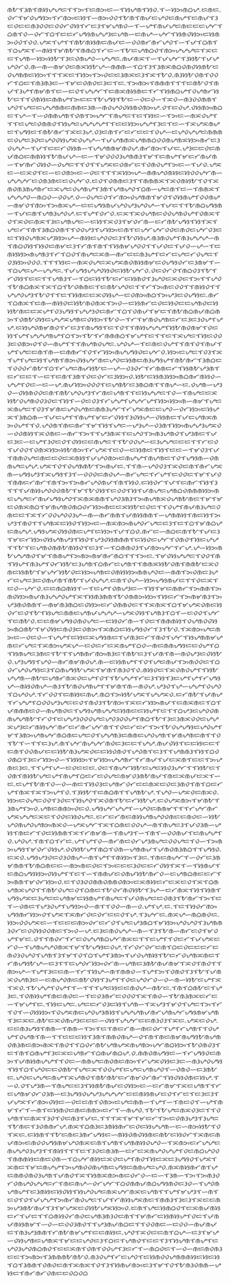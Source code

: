 ᜈᜀᜎᜂᜈᜎᜈᜐᜌᜌᜇᜎᜎᜅᜎᜇᜈᜅᜇᜑᜎᜐᜌᜈᜎᜐᜏۦᜎᜑᜐᜅᜈᜊᜌۦᜇᜈᜇۦᜏᜆᜎᜋᜏᜌᜐᜅᜎᜆᜈᜅᜇᜐᜎᜑᜈᜅᜏᜏᜎᜀᜈᜎᜈᜉᜇᜌᜏᜇᜈᜌᜎᜇᜈᜉᜎᜂᜇᜏᜇᜇᜈᜂᜏᜏᜇᜏᜏᜆᜏᜐᜎᜆᜇᜂᜎᜋᜌᜈᜏᜑᜎᜑᜌᜎᜈᜉᜌᜇᜈᜇᜇᜇᜌᜆᜎᜊᜈᜎᜏᜑᜏᜆᜎᜊᜎᜇᜇᜆᜌᜐᜈᜌᜌᜂᜇᜌᜈᜑᜇᜈᜌᜑᜌᜆᜎᜐᜈᜏᜐᜅᜇᜐᜈᜅᜏᜏᜎᜏᜏۦᜌᜁᜎᜌᜎᜎᜈᜀᜈᜐᜈᜇᜈᜉᜇᜑᜏᜏᜈᜆᜈᜆᜌᜏᜎᜑᜎᜉᜎᜊᜈᜎᜎᜊᜌᜁᜎᜑᜈᜐᜎᜋᜈᜀᜎᜈᜈᜊᜎᜆᜇᜑᜎᜀᜇᜌᜈᜊᜏᜎᜈᜅᜌᜌᜌᜇᜎᜁᜇᜇᜎᜌᜈᜑᜐᜅᜐᜀᜎᜂᜇᜏᜈᜌᜏᜑᜌᜌᜇۦᜈᜉᜈᜁᜎᜑᜎᜉᜌᜆᜎᜂᜐᜀᜎᜉᜌᜌᜏᜆᜏۦᜈᜑᜈᜑᜈᜋᜏᜇᜈᜁᜐᜀᜌᜑᜈᜈᜈᜑᜎᜊᜎᜂᜎᜂᜈᜁᜈᜊᜏᜈᜏᜐᜈᜀᜇᜏᜌᜈᜈᜇᜐᜅᜎᜎᜎᜁᜇᜎᜐᜅᜎᜅᜏᜇᜇᜂᜈᜁᜇᜂᜎᜁᜎᜀᜏۦᜈᜂᜐᜀᜏᜈᜎᜏᜏᜆᜎᜊᜇᜎᜈᜂᜈᜂᜇᜑᜎᜋᜇᜏᜈᜏᜇᜂᜇᜎᜇۦᜎᜅᜈᜅᜎᜈᜈᜈᜎᜎᜎᜇᜈᜀᜏᜎᜈᜉᜎᜂᜌᜎᜈᜋᜈᜎᜇᜑᜇᜏᜎᜌᜌᜆᜎᜇᜈᜁᜈᜐᜈᜇᜎᜆᜎᜐᜈᜊᜌᜎᜏᜌᜈᜆᜐᜀᜇᜎᜎᜏᜈᜐᜇᜈᜈᜌᜎᜅᜇᜇᜎᜀᜌᜐᜎᜀᜇᜑᜏᜇᜏᜑᜎᜁᜏᜑᜈᜂᜏᜏᜈᜈᜎᜌᜏᜎᜌᜇᜇᜌᜌᜈᜈᜇᜈᜈᜇᜂᜈᜑᜈᜏᜌᜏᜏᜐᜈᜏᜈᜅᜌۦᜏᜎᜇᜏᜌۦᜏᜐᜈᜅᜈᜊᜇᜎᜌᜑᜎᜑᜏᜈᜈᜌᜈᜎᜏᜈᜎᜅᜌᜆᜎᜈᜌᜇᜎᜇᜎᜐᜇᜑᜎᜅᜇᜑᜈᜁᜏᜌᜎᜎᜎᜇᜌᜇᜏᜈᜈᜏᜎᜐᜌᜇᜌᜌᜌᜌᜎᜎᜇᜇᜐᜅᜌᜌᜎᜂᜇᜎᜇᜑᜎᜁᜌᜁᜈᜌᜇᜎᜌᜐᜇᜎᜈᜀᜈᜆᜎᜁᜇᜂᜌۦᜏᜂᜇᜈᜎᜆᜇᜆᜇᜇᜎᜏᜌᜑᜇᜌᜏᜌᜌᜇᜈᜈᜈᜇᜏᜌᜇᜂᜏᜇᜌᜏᜏᜐᜌᜁᜏᜌᜌᜑᜎᜉᜌᜈᜈᜁᜌᜈᜈᜊᜏᜏᜈᜌᜈᜁᜐᜅᜈᜆᜇᜂᜏᜌᜌᜑᜎᜉᜎᜇᜇᜆᜏᜐᜈᜑᜎᜌᜌᜈᜈᜋᜈᜏᜌۦᜈᜆᜈᜅᜎᜉᜇۦᜌᜂᜇᜇᜏᜇᜈᜉᜈᜊᜇᜈᜈᜐᜎᜀᜈᜉᜌᜑᜇᜑᜎᜋᜏᜏᜏᜂᜌᜈᜈᜂᜎᜋᜎᜇᜈᜌᜎᜋᜇᜆᜈᜉᜈᜑᜎᜋᜈᜆᜏᜐᜏᜑᜏᜌᜇᜎᜎᜏᜎᜎᜌᜁᜇᜏᜈᜆᜇᜎᜏᜈᜏᜌᜎᜅᜇᜑᜎᜉᜏۦᜌᜁᜇᜑᜇᜁᜏᜎᜇᜑᜇᜏᜈᜅᜇᜑᜏᜇᜎᜎᜎᜁᜐᜅᜌᜑᜈᜈᜌᜏᜈᜐᜇᜐᜏᜏᜌᜆᜈᜑᜌᜌᜌᜆᜇᜏᜈᜂᜈᜇᜇᜏᜌᜆᜏۦᜇᜏᜎᜏᜈᜈᜇᜂᜎᜎᜈᜈᜈᜁᜎᜁᜏᜈᜐᜀᜎᜏᜎᜁᜈᜏᜈᜂᜈᜌᜈᜆᜇᜁᜌᜇᜏᜌᜈᜌᜎᜂᜈᜎᜌᜈᜌᜏᜎᜊᜈᜑᜌᜇᜈᜎᜇᜑᜎᜈᜈᜁᜎᜌᜌᜌᜏᜑᜈᜊᜏᜑᜏᜏᜌۦᜏᜑᜏᜌᜇᜏᜎᜆᜈᜅᜏᜌᜈᜈᜎᜋᜏᜎᜏᜐᜈᜌᜎᜏᜏᜈᜌᜑᜈᜋᜏᜎᜈᜅᜎᜅᜈᜁᜌᜑᜇᜇᜌᜐᜈᜉᜌᜏᜌᜂᜌᜏᜌᜑᜎᜉᜇᜎᜎᜀᜈᜊᜌᜐᜈᜑᜎᜉᜇᜈᜎᜌᜈᜂᜌᜏᜌۦᜇᜎᜌᜎᜏᜆᜏۦᜇᜁᜎᜁᜏᜌᜈᜇᜏᜏᜌᜈᜏᜌᜎᜏᜈᜁᜎᜏᜎᜁᜏᜇᜈᜁᜎᜂᜇᜌᜈᜌᜇᜑᜇᜐᜎᜁᜏᜂᜎᜋᜏᜆᜈᜑᜇᜆᜈᜀᜌᜐᜎᜐᜎᜁᜎᜌᜇᜆᜎᜈᜎᜂᜈᜊᜏᜈᜎᜎᜏᜏᜌᜂᜎᜉᜐᜅᜇᜈᜎᜇᜌᜆᜌᜆᜏᜏᜇᜈᜏᜇᜌᜆᜏᜂᜇᜇᜎᜐᜏᜌᜈᜁᜌᜂᜐᜅᜌᜑᜈᜐᜇᜌᜏᜏᜇᜂᜎᜀᜏᜐᜌۦᜈᜂᜈᜏᜌᜎᜈᜂᜌᜌᜌᜑᜈᜎᜈᜊᜏᜐᜎᜐᜏᜇᜈᜋᜇᜂᜎᜆᜈᜎᜈᜎᜎᜐᜈᜋᜌᜏᜏᜎᜎᜉᜏᜇᜎᜉᜏᜑᜌᜑᜎᜇᜈᜐᜐᜅᜈᜌᜈᜂᜎᜆᜎᜊᜏᜎᜈᜌᜇᜁᜈᜑᜈᜆᜇᜇᜈᜂᜌᜎᜇᜆᜇᜌᜇᜆᜏᜌᜇᜎᜏᜂᜐᜅᜏᜏᜏۦᜎᜎᜎᜐᜇᜑᜈᜁᜏᜌᜇᜁᜌᜁᜈᜏᜈᜐᜈᜋᜇᜏᜌᜐᜏᜆᜇᜂᜈᜋᜎᜑᜎᜊᜌᜇᜌᜑᜌᜌᜇۦᜎᜉᜌᜐᜌᜌᜏᜐᜏᜇᜐᜀᜌᜆᜏۦᜏᜇᜏᜆᜏᜎᜈᜊᜏᜂᜎᜀᜎᜆᜏᜐᜎᜇᜇᜎᜎᜌᜈᜂᜎᜑᜎᜊᜇᜐᜎᜀᜇᜆᜇᜐᜈᜏᜎᜂᜌᜏᜇᜁᜏᜇᜎᜅᜎᜎᜌᜏᜎᜀᜈᜊᜈᜁᜎᜁᜎᜊᜎᜀᜏᜈᜈᜇᜎᜇᜈᜀᜌᜏᜇᜎᜎᜆᜎᜅᜈᜇᜏᜏᜎᜎᜈᜐᜏᜎᜎᜌᜌᜏᜌᜂᜎᜀᜏᜎᜎᜇᜎᜐᜈᜇᜇᜁᜏᜐᜌᜑᜇᜏᜈᜅᜈᜊᜎᜅᜌᜂᜇᜏᜌᜐᜇۦᜈᜆᜎᜊᜈᜁᜎᜇᜈᜑᜈᜐᜏᜇᜐᜀᜈᜏᜈᜁᜎᜅᜏᜑᜇᜐᜈᜆᜇᜏᜇᜐᜏᜇᜇᜌᜈᜏᜇᜐᜐᜀᜈᜇᜇᜁᜌᜎᜏᜂᜌᜐᜎᜌᜌᜂᜏᜇᜈᜆᜎᜊᜎᜏᜈᜉᜎᜋᜇᜎᜈᜀᜈᜊᜈᜉᜈᜊᜈᜅᜎᜏᜈᜀᜏᜐᜇᜌᜌᜁᜌᜈᜇᜏᜐᜅᜎᜀᜏᜑᜎᜆᜎᜋᜈᜏᜌᜈᜇᜆᜇᜂᜇᜂᜏᜌᜎᜌᜌۦᜇᜐᜌᜏᜈᜋᜈᜏᜎᜆᜇᜂᜎᜈᜌᜐᜎᜇᜎᜏᜎᜎᜈᜐᜌᜌᜌᜎᜐᜀᜈᜏᜈᜋᜎᜏᜇᜐᜎᜌᜎᜌᜌᜌᜈᜌᜎᜊᜎᜅᜎᜀᜎᜆᜈᜈᜈᜊᜎᜋᜌᜎᜇᜎᜎᜇᜎᜁᜌᜇᜎᜐᜇᜏᜏᜂᜇᜏᜈᜅᜏᜎᜏᜑᜈᜌᜎᜎᜎᜈᜌᜈᜏᜌᜇۦᜌᜏᜌᜑᜎᜇᜈᜇᜏᜌᜎᜎᜈᜎᜏᜎᜈᜉᜎᜌᜎᜌᜇᜇᜈᜎᜈᜑᜇᜈᜈᜆᜎᜏᜎᜆᜐᜅᜈᜌᜌᜐᜏᜇᜌᜆᜏۦᜐᜅᜇᜌᜇᜎᜏᜂᜎᜁᜎᜌᜎᜌᜇᜐᜎᜌᜈᜎᜈᜅᜏᜐᜌᜆᜈᜇᜌᜏᜇᜐᜈᜇᜈᜂᜌᜐᜌᜎᜈᜀᜈᜆᜎᜂᜈᜊᜇᜎᜏᜏᜏᜆᜈᜀᜎᜊᜎᜆᜌᜇᜈᜉᜐᜀᜇᜑᜌᜑᜏᜂᜏᜆᜎᜆᜈᜈᜇᜆᜎᜐᜈᜀᜌᜂᜈᜎᜇᜆᜇᜇᜎᜑᜇᜎᜇᜈᜎᜂᜈᜎᜏᜇᜏᜆᜇᜂᜐᜅᜏۦᜐᜀᜇᜐᜈᜂᜐᜅᜈᜊᜈᜆᜈᜐᜏᜑᜌᜌᜎᜏᜇᜑᜇᜑᜌۦᜈᜉᜐᜅᜏᜏᜏᜎᜇᜌᜈᜀᜇᜂᜈᜊᜈᜎᜎᜈᜌᜑᜇۦᜏᜌᜈᜑᜌᜂᜏᜑᜏᜐᜈᜏᜏᜇᜈᜎᜈᜀᜌᜏᜌᜂᜎᜆᜈᜇᜌᜈᜎᜎᜇᜐᜌᜌᜇᜎᜏᜑᜎᜈᜌᜇᜇᜁᜐᜀᜏᜌᜈᜏᜏᜂᜏᜇᜎᜐᜎᜑᜏᜇᜏᜂᜎᜆᜌᜌᜎᜌᜌᜆᜌᜎᜐᜅᜐᜅᜈᜑᜈᜋᜎᜌᜇᜁᜈᜌᜇᜎᜏᜂᜎᜋᜈᜇᜌᜏᜌᜈᜇᜈᜈᜂᜌᜆᜎᜆᜌᜁᜈᜇᜇᜌᜏᜑᜏᜆᜐᜅᜇᜐᜌᜁᜎᜂᜈᜊᜈᜑᜎᜉᜇᜌᜎᜎᜈᜌᜎᜋᜇᜆᜏᜐᜎᜂᜏᜐᜌᜑᜏᜐᜈᜇᜎᜉᜇᜌᜈᜁᜈᜅᜏᜌᜎᜎᜏۦᜌᜏᜈᜎᜈᜇᜈᜆᜎᜋᜎᜐᜎᜌᜇᜑᜌᜂᜌᜑᜏᜂᜈᜎᜐᜅᜈᜌᜌᜂᜌᜁᜏᜑᜏᜏᜈᜐᜎᜁᜏᜈᜇᜑᜈᜆᜎᜅᜎᜎᜌᜂᜈᜁᜎᜇᜌᜏᜎᜅᜈᜂᜌᜈᜏᜎᜌᜂᜈᜇᜎᜉᜇᜂᜇᜑᜇᜌᜎᜂᜏᜇᜏᜎᜏᜐᜇᜇᜈᜌᜇᜎᜎᜀᜏᜏᜌᜑᜇᜂᜌᜌᜇᜇᜇᜎᜎᜆᜇᜏᜎᜉᜏᜏᜎᜏᜈᜁᜐᜅᜐᜀᜈᜅᜎᜆᜌᜁᜎᜇᜏᜑᜇᜐᜈᜇᜎᜐᜎᜇᜇᜑᜎᜋᜏᜂᜎᜉᜎᜈᜈᜏᜌᜇᜈᜇᜇᜏᜇᜁᜈᜐᜎᜉᜌᜏᜈᜅᜇᜈᜌᜌᜎᜈᜌᜈᜇᜎᜏᜎᜌᜐᜈᜑᜏᜈᜈᜌᜇᜌᜌۦᜌᜁᜎᜏᜎᜏᜌᜈᜈᜀᜎᜅᜈᜉᜇۦᜎᜎᜈᜑᜌᜏᜏᜂᜎᜁᜏᜇᜈᜎᜈᜆᜌᜁᜈᜑᜌᜐᜌᜂᜎᜁᜌᜐᜎᜂᜎᜑᜏᜏᜏᜇᜈᜏᜌᜑᜈᜆᜌᜇᜎᜆᜌᜎᜇᜏᜏᜇᜎᜋᜎᜉᜏᜎᜈᜈᜇᜆᜈᜆᜎᜈᜎᜅᜎᜅᜈᜆᜌᜏᜈᜉᜎᜈᜎᜐᜏۦᜇᜐᜏᜆᜎᜉᜎᜇᜈᜆᜎᜐᜎᜂᜎᜎᜎᜉᜈᜐᜌᜏᜏᜏᜈᜀᜎᜋᜎᜀᜏᜐᜎᜇᜏᜏᜎᜐᜎᜉᜈᜌᜇᜌᜈᜊᜏᜈᜈᜈᜐᜅᜈᜇᜌᜌᜇᜆᜈᜉᜌᜐᜌᜏᜎᜁᜈᜁᜈᜈᜎᜌᜏᜂᜈᜂᜎᜅᜈᜌᜈᜁᜏᜌᜈᜀᜈᜇᜎᜋᜎᜋᜇᜏᜈᜁᜈᜊᜎᜋᜈᜌᜈᜏᜈᜊᜏᜆᜐᜅᜈᜇᜇᜁᜐᜀᜇᜏᜇᜎᜎᜏᜌᜎᜈᜉᜈᜂᜌᜇᜏᜈᜇᜇᜎᜁᜎᜆᜏᜏᜌᜏᜏᜂᜌᜑᜈᜑᜈᜆᜈᜈᜎᜉᜈᜐᜈᜈᜎᜑᜌᜈᜈᜐᜎᜈᜇᜐᜎᜅᜌᜂᜎᜈᜏᜎᜎᜌᜈᜁᜇᜐᜏᜎᜐᜅᜇᜑᜈᜁᜈᜅᜈᜌᜏᜆᜌᜇᜇᜂᜎᜇᜎᜊᜎᜋᜈᜊᜌᜇᜈᜌᜌۦᜌᜐᜌᜁᜏᜐᜏᜈᜇᜌᜎᜇᜐᜅᜎᜉᜎᜊᜏۦᜈᜆᜇᜑᜈᜊᜇᜈᜎᜀᜎᜉᜇᜂᜎᜋᜇᜆᜐᜅᜏᜐᜌᜈᜌᜂᜎᜐᜏᜎᜌᜂᜏᜐᜈᜈᜈᜎᜇᜐᜏᜇᜌᜆᜎᜏᜈᜏᜎᜐᜇᜌᜌᜎᜎᜀᜎᜇᜌᜈᜏᜈᜈᜀᜈᜐᜏᜎᜇᜂᜎᜑᜎᜊᜈᜈᜏᜂᜎᜉᜈᜅᜌᜆᜎᜆᜌۦᜌᜑᜐᜅᜈᜀᜌᜌᜈᜏᜎᜋᜎᜈᜈᜌᜎᜅᜈᜅᜈᜋᜈᜆᜈᜊᜎᜎᜎᜅᜇۦᜎᜋᜏᜐᜌᜌᜇᜎᜏᜏᜎᜈᜎᜐᜌᜎᜈᜂᜌᜎᜏᜆᜐᜀᜇᜂᜌᜈᜎᜊᜈᜆᜇᜌᜈᜎᜎᜈᜈᜁᜐᜀᜏᜈᜎᜈᜈᜀᜇᜁᜏᜈᜇᜐᜈᜀᜎᜋᜌᜆᜐᜀᜏᜇᜐᜅᜌᜈᜇᜏᜈᜐᜐᜅᜈᜈᜌᜏᜇᜑᜈᜈᜎᜅᜏᜈᜇᜂᜌᜆᜇᜌᜇᜂᜇᜏᜈᜉᜈᜎᜈᜀᜎᜉᜏᜌᜌۦᜇᜈᜎᜏᜌᜑᜐᜅᜌᜐᜈᜉᜇᜎᜎᜏᜇᜁᜎᜇᜏᜑᜌᜆᜏۦᜇᜇᜈᜊᜈᜐᜎᜑᜎᜇᜌᜎᜏᜈᜌᜂᜇᜑᜎᜐᜎᜋᜇᜈᜈᜆᜎᜅᜈᜈᜎᜅᜈᜏᜐᜅᜈᜉᜈᜂᜌᜌᜏᜌᜎᜁᜎᜐᜈᜂᜈᜈᜎᜀᜏᜈᜈᜅᜐᜅᜎᜐᜇᜆᜎᜅᜈᜋᜈᜂᜎᜅᜌᜂᜈᜏᜈᜈᜎᜑᜈᜋᜈᜂᜈᜊᜇᜏᜐᜅᜇᜆᜏᜈᜈᜏᜇᜎᜎᜁᜈᜁᜎᜊᜎᜋᜌᜁᜏᜈᜇᜐᜏᜆᜇᜏᜎᜀᜎᜐᜌᜇᜈᜈᜇᜌᜈᜉᜌᜌᜌᜑᜌᜁᜏᜐᜎᜌᜈᜂᜎᜊᜎᜑᜇᜏᜏᜎᜌᜆᜎᜇᜈᜀᜏۦᜇᜇᜈᜋᜌᜐᜏᜈᜏᜌᜇᜑᜇᜐᜏᜆᜈᜑᜎᜏᜇᜎᜈᜈᜈᜐᜎᜏᜌᜈᜏᜏᜐᜅᜈᜊᜈᜀᜎᜋᜏᜐᜇᜈᜏᜂᜇᜏᜈᜅᜎᜁᜈᜊᜇᜐᜌᜐᜏᜆᜎᜂᜎᜀᜏۦᜎᜁᜈᜅᜌᜇᜈᜅᜇᜑᜏᜇᜏᜑᜎᜌᜌᜎᜇᜐᜇᜁᜌᜐᜈᜇᜎᜉᜈᜂᜇᜆᜎᜈᜏᜎᜌᜆᜎᜐᜌᜈᜈᜋᜌᜈᜇᜆᜌᜇᜎᜁᜈᜅᜌᜁᜌᜑᜇᜏᜇᜆᜇᜁᜈᜌᜎᜊᜏᜑᜈᜇᜈᜈᜌᜐᜇᜇᜏᜌᜎᜊᜎᜐᜈᜌᜇᜂᜈᜇᜎᜀᜎᜎᜌᜈᜈᜆᜈᜅᜈᜂᜇᜎᜈᜀᜇᜂᜎᜉᜈᜎᜈᜑᜈᜏᜌᜂᜇᜏᜐᜀᜏۦᜌᜂᜌᜐᜎᜌᜏᜑᜈᜆᜈᜋᜈᜏᜌۦᜈᜑᜇᜐᜈᜌᜎᜎᜏᜎᜌᜇᜈᜉᜎᜅᜈᜏᜏᜇᜎᜊᜏᜆᜌᜏᜌᜐᜇᜂᜎᜊᜈᜌᜐᜀᜌᜁᜎᜋᜈᜎᜈᜂᜏᜎᜏۦᜈᜐᜏᜇᜎᜁᜏᜈᜏᜌᜎᜎᜐᜀᜌᜌᜈᜑᜈᜀᜇᜌᜈᜆᜈᜁᜏᜇᜌᜎᜏᜎᜎᜀᜌᜌᜎᜆᜇᜂᜎᜐᜎᜂᜇᜌᜎᜌᜎᜆᜌᜐᜌᜑᜈᜐᜏᜈᜌᜑᜈᜂᜎᜀᜈᜏᜌᜈᜌᜎᜎᜋᜈᜎᜈᜑᜈᜏᜌۦᜌᜂᜏᜎᜌᜑᜌᜌᜎᜏᜌᜏᜎᜊᜌᜏᜌۦᜎᜆᜏᜏᜎᜇᜈᜐᜇᜈᜌۦᜈᜊᜎᜅᜐᜀᜌᜁᜎᜌᜌᜁᜏۦᜇᜆᜈᜀᜎᜉᜈᜌᜎᜆᜌᜌᜎᜊᜏᜏᜌᜂᜌᜇᜇᜏᜎᜈᜏᜂᜎᜀᜈᜅᜎᜁᜇᜆᜐᜅᜈᜉᜎᜇᜈᜁᜈᜇᜎᜊᜎᜉᜈᜈᜈᜇᜏᜑᜈᜌᜈᜏᜇᜎᜌᜐᜌᜈᜌᜌᜇᜐᜈᜇᜇᜐᜌᜎᜇᜎᜎᜊᜌᜂᜇᜌᜏᜏᜈᜈᜌᜌᜈᜀᜎᜆᜏᜎᜇᜌᜌᜂᜏᜏᜏᜌᜇᜌᜏᜂᜏᜏᜌᜎᜈᜊᜎᜀᜎᜂᜇᜂᜈᜁᜏᜏᜇᜌᜌᜁᜌᜂᜇᜆᜈᜐᜌᜆᜈᜆᜇᜆᜈᜆᜌᜆᜈᜎᜎᜏᜇᜆᜇᜆᜎᜅᜎᜀᜏᜌᜌᜐᜇᜌᜏᜌᜎᜋᜎᜂᜈᜅᜌᜈᜌᜆᜈᜊᜈᜇᜌᜇᜏᜎᜌᜌᜈᜂᜇᜈᜈᜇᜌᜏᜌᜈᜎᜋᜈᜌᜈᜇᜈᜎᜎᜏᜎᜀᜎᜑᜎᜎᜇᜂᜌۦᜈᜎᜌᜆᜈᜌᜌᜆᜈᜏᜇᜂᜇᜇᜎᜌᜌۦᜈᜉᜏᜐᜎᜇᜇᜐᜇᜇᜎᜇᜈᜎᜏᜏᜈᜉᜇᜇᜐᜀᜈᜂᜌᜁᜏᜇᜇᜐᜏᜈᜏᜎᜌᜏᜈᜎᜇᜂᜎᜎᜌᜈᜈᜂᜎᜐᜎᜊᜏᜏᜈᜊᜎᜂᜇᜆᜐᜅᜏᜑᜎᜐᜐᜅᜎᜋᜐᜅᜌᜌᜈᜆᜎᜆᜈᜉᜎᜉᜇᜁᜈᜎᜇᜇᜎᜅᜌᜈᜇᜂᜇۦᜎᜎᜌᜎᜌᜑᜇᜏᜇᜇᜇۦᜏᜇᜎᜈᜌᜆᜐᜀᜇᜌᜇᜐᜏᜂᜌᜆᜎᜎᜐᜀᜇᜎᜏᜈᜎᜈᜐᜀᜌᜇᜌᜎᜈᜌᜎᜊᜇᜆᜇᜏᜌᜇᜈᜋᜏᜂᜈᜀᜈᜉᜎᜈᜇᜁᜈᜉᜇᜁᜎᜑᜇۦᜇᜌᜎᜀᜈᜎᜏᜑᜏᜑᜈᜇᜎᜐᜏᜂᜇᜌᜈᜆᜏᜆᜇᜇᜈᜁᜇᜏᜇᜂᜈᜏᜎᜈᜎᜊᜇᜆᜌᜎᜈᜁᜎᜁᜎᜅᜌᜎᜏۦᜎᜂᜐᜀᜎᜇᜈᜊᜈᜎᜎᜌᜈᜀᜌۦᜎᜌᜏᜑᜌᜁᜏᜇᜈᜁᜏۦᜐᜅᜇᜏᜌᜇᜏᜏᜎᜂᜏᜇᜎᜐᜌᜏᜎᜁᜏᜈᜎᜀᜇᜆᜐᜀᜌۦᜇᜏᜌᜁᜈᜅᜎᜋᜈᜀᜎᜂᜈᜌᜎᜅᜏۦᜌᜈᜇᜈᜈᜅᜏᜇᜏۦᜌᜐᜌᜆᜌᜌᜎᜑᜌᜏᜇᜈᜈᜋᜎᜎᜎᜆᜌᜆᜈᜆᜌᜁᜌᜌᜇᜁᜇᜎᜏᜏᜇᜐᜏᜌᜇۦᜇᜆᜇᜆᜈᜇᜈᜐᜌᜈᜌᜏᜏᜈᜇᜇᜈᜏᜇᜑᜐᜀᜌᜏᜈᜌᜏᜌᜈᜅᜈᜁᜏᜑᜌᜁᜌᜆᜎᜁᜎᜊᜈᜇᜏᜏᜌᜑᜈᜎᜈᜌᜇᜂᜎᜉᜏᜂᜈᜑᜌᜐᜎᜈᜇᜆᜎᜏᜇᜐᜈᜈᜎᜁᜎᜆᜈᜋᜈᜑᜎᜈᜌᜂᜎᜑᜎᜈᜎᜑᜏᜏᜈᜉᜎᜇᜈᜌᜌᜎᜏۦᜌᜏᜌۦᜎᜈᜎᜊᜎᜆᜇۦᜌᜎᜌᜎᜏᜑᜈᜆᜈᜇᜏᜆᜌᜂᜈᜌᜇᜏᜏᜌᜇᜎᜏᜑᜎᜅᜈᜅᜌᜐᜎᜋᜏᜆᜏᜐᜌۦᜏᜏᜐᜀᜌᜎᜈᜊᜎᜏᜈᜑᜌᜈᜈᜉᜎᜉᜈᜏᜈᜂᜈᜊᜎᜎᜌᜐᜏۦᜇᜁᜏۦᜌᜐᜌᜂᜏᜇᜏᜂᜏᜈᜌᜑᜈᜎᜌᜎᜎᜈᜐᜅᜎᜂᜇۦᜎᜈᜇᜈᜌᜆᜎᜑᜏᜆᜇᜂᜈᜋᜈᜈᜎᜀᜈᜊᜈᜇᜇᜑᜈᜅᜈᜇᜏᜇᜎᜅᜇᜇᜇᜂᜏᜇᜇᜆᜏᜐᜎᜁᜎᜑᜎᜐᜈᜉᜎᜇᜈᜊᜌᜐᜐᜅᜏᜐᜌᜎᜎᜇᜎᜑᜎᜈᜈᜉᜇᜏᜈᜉᜐᜀᜈᜆᜏᜑᜇᜌᜈᜊᜈᜇᜇᜆᜎᜅᜈᜈᜎᜋᜏᜆᜐᜅᜏۦᜇᜎᜏᜂᜏᜏᜈᜈᜏᜈᜈᜏᜈᜅᜇᜁᜈᜐᜇᜆᜇᜁᜇᜏᜎᜁᜎᜊᜈᜌᜈᜁᜌᜏᜎᜎᜈᜀᜏᜌᜇᜏᜎᜊᜈᜇᜎᜀᜏᜆᜈᜏᜐᜀᜎᜂᜌᜑᜇᜆᜈᜁᜎᜐᜎᜐᜈᜎᜌᜐᜌᜁᜇᜂᜌᜇᜇᜌᜈᜋᜇᜐᜈᜌᜎᜈᜌᜇᜎᜉᜏᜈᜌᜇᜇᜏᜈᜂᜎᜀᜈᜆᜎᜅᜎᜇᜎᜑᜏᜈᜇᜎᜌᜂᜏᜌᜎᜌᜐᜅᜏᜑᜈᜎᜎᜏᜏᜑᜈᜑᜏۦᜌᜎᜌۦᜇۦᜎᜇᜎᜐᜏᜆᜈᜅᜌᜐᜈᜆᜐᜅᜏᜎᜌᜁᜎᜁᜈᜆᜏᜇᜏᜆᜇᜇᜏᜎᜌۦᜎᜂᜌᜆᜇۦᜈᜁᜌᜑᜈᜊᜈᜏᜇۦᜐᜅᜏᜏᜌᜁᜇᜑᜎᜇᜇᜇᜈᜅᜏᜆᜇᜆᜏᜎᜌᜇᜌᜂᜈᜊᜎᜋᜐᜅᜌᜏᜌᜏᜎᜂᜌᜈᜈᜂᜏᜆᜇᜏᜏᜐᜏᜏᜈᜇᜎᜅᜏᜑᜌۦᜇᜂᜇᜈᜏᜌᜌᜑᜈᜑᜎᜂᜎᜀᜈᜑᜈᜆᜇᜏᜎᜋᜏᜌᜎᜋᜇۦᜏᜎᜎᜈᜏᜆᜎᜆᜇᜏᜌᜌᜈᜊᜌᜆᜈᜁᜇᜎᜎᜇᜌᜎᜎᜏᜇᜆᜎᜉᜌᜁᜇᜆᜏᜑᜎᜌᜈᜌᜌᜏᜈᜁᜎᜋᜎᜀᜌᜐᜇᜏᜌۦᜎᜆᜏᜆᜏᜆᜇᜈᜎᜊᜇᜏᜇᜇᜇᜆᜇᜈᜏᜂᜏᜌᜏᜎᜌᜈᜎᜂᜎᜋᜎᜏᜎᜊᜎᜌᜎᜂᜈᜅᜎᜉᜏᜌᜈᜐᜎᜀᜇᜆᜏᜌᜈᜁᜈᜇᜎᜆᜈᜌᜐᜀᜌᜑᜇᜂᜎᜎᜇᜌᜏᜆᜐᜅᜏᜆᜈᜑᜌᜈᜇᜂᜈᜀᜈᜉᜈᜋᜎᜁᜏᜎᜈᜏᜎᜎᜈᜅᜌᜑᜎᜌᜎᜂᜇᜇᜈᜑᜎᜆᜎᜐᜌᜑᜈᜎᜈᜈᜏᜑᜎᜌᜎᜅᜎᜏᜈᜏᜎᜂᜎᜀᜎᜉᜈᜁᜏᜌᜈᜂᜇᜑᜇᜈᜌᜏᜈᜇᜈᜀᜏᜐᜎᜂᜌᜎᜎᜏᜇᜌᜏᜆᜏᜑᜏᜑᜈᜑᜐᜀᜇᜌᜎᜁᜎᜁᜏۦᜎᜀᜌᜌᜎᜏᜌᜎᜎᜑᜎᜎᜎᜌᜇᜐᜇᜇᜈᜏᜌᜑᜈᜀᜇۦᜎᜈᜎᜊᜈᜀᜇᜎᜌᜂᜇۦᜎᜏᜈᜐᜌᜎᜈᜇᜈᜏᜇᜑᜎᜇᜏᜂᜈᜆᜇᜏᜏᜏᜎᜁᜎᜈᜏᜑᜎᜀᜈᜂᜈᜁᜇᜆᜇᜑᜎᜋᜌᜎᜇۦᜎᜐᜇᜌᜇۦᜌᜇᜇᜆᜏᜂᜇᜐᜎᜌᜈᜑᜎᜁᜌᜂᜎᜋᜏᜎᜌᜇᜎᜅᜎᜆᜎᜏᜎᜑᜏᜐᜐᜅᜎᜏᜌᜁᜈᜇᜌᜏᜌᜂᜈᜐᜎᜌᜌᜌᜈᜉᜈᜆᜌᜈᜌᜆᜌᜐᜈᜋᜌᜈᜎᜂᜇᜁᜇۦᜈᜀᜇᜁᜏᜈᜌᜂᜇᜇᜇᜑᜏᜐᜎᜌᜌᜆᜇᜇᜈᜂᜏᜂᜎᜁᜇۦᜌᜁᜇᜏᜌۦᜇᜇᜈᜂᜌᜐᜎᜈᜈᜑᜎᜈᜈᜑᜎᜅᜎᜇᜎᜈᜇᜆᜈᜑᜈᜇᜏᜆᜎᜌᜎᜆᜌᜈᜎᜎᜏᜌᜌᜎᜏᜌᜈᜎᜈᜑᜎᜎᜇᜇᜇᜐᜎᜂᜈᜎᜈᜈᜏᜈᜌᜑᜏᜎᜈᜎᜈᜇᜈᜋᜈᜌᜐᜀᜈᜌᜈᜏᜈᜂᜈᜇᜈᜅᜈᜁᜎᜈᜏᜎᜎᜊᜏᜆᜈᜀᜌᜈᜌᜁᜈᜌᜈᜅᜌᜆᜈᜊᜐᜅᜎᜀᜏᜈᜏᜂᜎᜇᜎᜈᜎᜊᜈᜌᜎᜂᜇᜁᜇᜌᜈᜆᜎᜊᜈᜉᜈᜊᜌۦᜏۦᜈᜈᜏᜈᜌᜐᜇᜑᜎᜆᜌᜐᜏᜇᜈᜅᜎᜉᜈᜐᜈᜌᜌᜎᜎᜏᜇᜑᜈᜈᜌᜇᜈᜏᜈᜇᜈᜅᜎᜆᜌᜁᜏᜐᜇᜂᜇᜑᜈᜂᜌᜏᜌᜐᜎᜐᜎᜊᜎᜌᜏᜇᜇᜏᜈᜀᜎᜌᜇᜁᜎᜏᜏᜌᜎᜇᜌᜇᜌᜈᜌᜏᜎᜑᜏᜈᜏᜑᜇᜂᜈᜀᜇۦᜌᜏᜇᜌᜌᜇᜈᜌᜎᜁᜌᜈᜏᜎᜈᜀᜈᜀᜇᜆᜈᜋᜏᜆᜈᜆᜎᜐᜏᜐᜏᜈᜇᜐᜌۦᜎᜑᜏۦᜏᜎᜌᜂᜈᜑᜎᜈᜌᜇᜇᜂᜎᜐᜈᜀᜈᜉᜇᜏᜐᜅᜇᜑᜇᜆᜈᜋᜎᜁᜇᜌᜈᜎᜎᜆᜇᜌᜈᜋᜏᜆᜏᜂᜈᜑᜇᜂᜌᜐᜏᜌᜌᜂᜌᜌᜌᜆᜇᜇᜈᜐᜈᜉᜇᜏᜎᜆᜇᜎᜇᜂᜇᜂᜎᜉᜌᜁᜎᜆᜈᜅᜏᜐᜇᜑᜏᜇᜇᜈᜎᜏᜈᜅᜇᜌᜇᜈᜈᜑᜎᜌᜎᜑᜎᜈᜇᜏᜎᜑᜌᜎᜈᜋᜎᜆᜎᜑᜈᜎᜇᜐᜈᜏᜇᜈᜇᜈᜈᜅᜇᜆᜎᜑᜈᜌᜏۦᜎᜀᜎᜀᜌᜇᜈᜁᜏᜂᜇᜎᜎᜏᜌᜈᜎᜇᜈᜁᜎᜂᜏᜎᜏᜇᜈᜂᜎᜉᜇۦᜎᜎᜎᜁᜎᜋᜎᜋᜇᜆᜎᜅᜇᜏᜈᜂᜌᜂᜎᜂᜌᜇᜎᜀᜈᜇᜎᜂᜏᜈᜈᜆᜌۦᜈᜁᜎᜊᜈᜂᜇᜂᜈᜐᜈᜆᜇᜏᜇᜐᜌᜌᜈᜑᜇᜑᜈᜅᜐᜀᜎᜏᜎᜁᜇۦᜇᜐᜈᜎᜎᜀᜇᜈᜇᜂᜈᜆᜌᜐᜇᜑᜈᜐᜏᜈᜏᜐᜈᜇᜈᜀᜇᜐᜏᜆᜎᜁᜈᜇᜈᜉᜈᜅᜇᜈᜏᜏᜌᜐᜈᜋᜌᜏᜈᜁᜇᜈᜎᜌᜈᜎᜌᜈᜈᜐᜏᜌᜏᜑᜎᜁᜈᜅᜇᜆᜌᜌᜇᜈᜌᜌᜏᜂᜌᜂᜎᜎᜈᜐᜎᜎᜎᜇᜎᜂᜏᜇᜈᜂᜈᜑᜇᜆᜇᜁᜈᜌᜏᜌᜌᜎᜏᜇᜈᜊᜌᜏᜏᜎᜈᜈᜈᜐᜇᜈᜇᜏᜈᜑᜎᜊᜌᜆᜈᜐᜇᜁᜏᜇᜌᜎᜈᜏᜎᜐᜇᜁᜇᜂᜌᜐᜏᜎᜌᜁᜎᜁᜈᜇᜎᜋᜇᜈᜌᜌᜎᜅᜌᜈᜏᜏᜈᜌᜈᜇᜌᜐᜇᜈᜈᜌᜇᜌᜏۦᜈᜁᜈᜐᜈᜆᜈᜎᜌᜇᜈᜈᜏᜈᜏᜂᜌᜈᜎᜉᜈᜏᜎᜁᜎᜐᜈᜁᜈᜅᜈᜇᜏᜆᜏᜑᜇᜑᜎᜂᜈᜑᜎᜅᜎᜅᜈᜂᜏᜆᜏᜈᜌᜏᜌᜌᜇᜆᜎᜈᜇᜈᜌᜑᜏᜆᜌᜆᜎᜊᜏᜈᜈᜉᜈᜊᜌᜐᜈᜏᜇᜂᜏᜑᜎᜌᜏᜈᜌᜈᜌᜎᜇᜂᜈᜐᜇᜐᜏᜐᜎᜐᜌᜏᜌᜇᜈᜁᜌᜆᜈᜁᜇᜌᜈᜎᜎᜌᜎᜋᜌᜂᜎᜑᜈᜎᜇᜏᜎᜏᜎᜉᜌᜌᜎᜅᜈᜆᜈᜏᜌᜇᜎᜉᜎᜆᜈᜐᜌᜁᜈᜇᜎᜈᜈᜂᜎᜂᜇᜂᜎᜁᜇᜇᜈᜅᜌᜂᜈᜀᜈᜉᜎᜂᜎᜋᜌᜁᜇᜏᜐᜀᜌᜁᜐᜅᜏۦᜇᜈᜎᜌᜇᜐᜈᜊᜏᜎᜇᜁᜈᜉᜈᜐᜇᜆᜎᜉᜇᜎᜎᜊᜈᜐᜏᜆᜈᜏᜇᜌᜈᜂᜈᜂᜏᜇᜈᜎᜎᜋᜈᜆᜇᜐᜈᜐᜌᜎᜏᜇᜎᜉᜈᜉᜈᜐᜈᜋᜎᜑᜏᜑᜇᜏᜏᜂᜈᜏᜎᜎᜌᜂᜈᜉᜈᜊᜇᜎᜎᜏᜏᜈᜇᜑᜇᜏᜏᜑᜈᜉᜈᜉᜇᜎᜈᜂᜌᜂᜈᜈᜎᜆᜈᜀᜈᜋᜌᜎᜇᜇᜈᜐᜇۦᜌᜏᜎᜁᜏᜇᜇᜈᜎᜊᜌᜑᜇᜂᜎᜋᜌᜑᜏᜐᜌᜈᜇᜌᜈᜁᜎᜋᜇᜇᜌᜏᜇᜂᜎᜊᜇᜎᜌᜈᜏᜎᜇᜇᜎᜂᜎᜐᜌᜈᜎᜈᜌᜎᜇᜌᜏᜂᜌᜏᜈᜊᜈᜏᜎᜇᜇᜁᜈᜎᜏᜈᜎᜏᜏᜌᜎᜂᜇᜆᜎᜑᜈᜊᜏᜇᜎᜑᜏᜑᜈᜇᜈᜏᜈᜂᜇᜇᜎᜅᜈᜅᜎᜂᜈᜈᜈᜀᜈᜀᜏۦᜈᜂᜏᜌᜎᜆᜇᜌᜏᜎᜇᜐᜈᜏᜏᜌᜈᜈᜈᜐᜇᜐᜇᜐᜎᜊᜎᜂᜈᜈᜎᜏᜈᜏᜇᜈᜎᜁᜈᜁᜎᜏᜎᜂᜎᜐᜈᜉᜈᜅᜇᜂᜎᜋᜎᜏᜎᜀᜈᜂᜏᜈᜈᜑᜌᜐᜇᜎᜈᜆᜈᜆᜏᜈᜇᜇᜏᜊᜏᜊ
